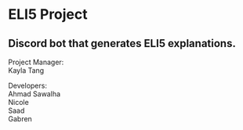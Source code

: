 # ELI5 Project
## Discord bot that generates ELI5 explanations.

Project Manager:  
Kayla Tang

Developers:  
Ahmad   Sawalha                                                          
Nicole   
Saad   
Gabren   
